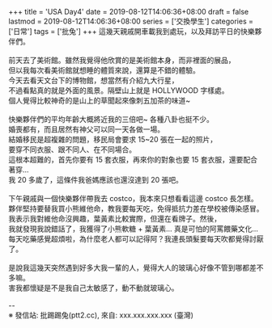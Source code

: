 +++
title = 'USA Day4'
date = 2019-08-12T14:06:36+08:00
draft = false
lastmod = 2019-08-12T14:06:36+08:00
series = ['交換學生']
categories = ['日常']
tags = ['批兔']
+++
這幾天親戚開車載我到處玩，以及拜訪平日的快樂夥伴們。<br>
<br>
前天去了美術館。雖然我覺得他欣賞的是美術館本身，而非裡面的展品，<br>
但以我每次看美術館就想睡的體質來說，還算是不錯的體驗。<br>
今天去看天文台下的博物館，想當然有介紹九大行星，<br>
不過看點真的就是外面的風景。隔壁山上就是 HOLLYWOOD 字樣處。<br>
個人覺得比較神奇的是山上的草聞起來像刺五加茶的味道~<br>
<br>
快樂夥伴們的平均年齡大概將近我的三倍吧~ 各種八卦也挺不少。<br>
婚喪都有，而且居然有神父可以同一天各做一場。<br>
結婚移民是超複雜的問題，移民局會要求 15~20 張在一起的照片，<br>
要穿不同衣服、跟不同人、在不同場合。<br>
這根本超難的，首先你要有 15 套衣服，再來你的對象也要 15 套衣服，還要配合著穿...<br>
我 20 多歲了，這條件我爸媽應該也還沒達到 20 張吧。<br>
<br>
下午親戚與一個快樂夥伴帶我去 costco，我本來只想看看這邊 costco 長怎樣。<br>
夥伴堅持要替我買小熊維他命，教我要每天吃，免得抵抗力差在學校被傳染感冒。<br>
我表示我對維他命沒興趣，葉黃素比較實際，但還在看牌子。然後，<br>
我就發現我說錯話了，我獲得了小熊軟糖 + 葉黃素... 真是可怕的阿罵餵藥文化...<br>
每天吃藥感覺超煩啦，為什麼老人都可以記得阿？我連長頭髮要每天吹都覺得討厭了。<br>
<br>
是說我這幾天突然遇到好多大我一輩的人，覺得大人的玻璃心好像不管到哪都差不多嘛。<br>
害我都懷疑是不是我自己太敏感了，動不動就玻璃心。<br>
<br>
--<br>
※ 發信站: 批踢踢兔(ptt2.cc), 來自: xxx.xxx.xxx.xxx (臺灣)<br>
